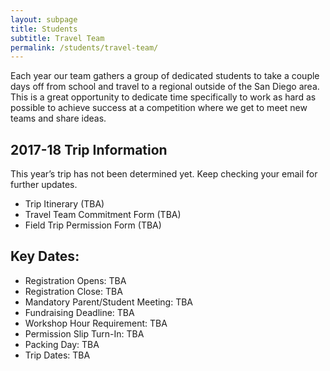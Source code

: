 ```yaml
---
layout: subpage
title: Students
subtitle: Travel Team
permalink: /students/travel-team/
---
```


Each year our team gathers a group of dedicated students to take a couple days off from school and travel to a regional outside of the San Diego area. This is a great opportunity to dedicate time specifically to work as hard as possible to achieve success at a competition where we get to meet new teams and share ideas.

## 2017-18 Trip Information

This year’s trip has not been determined yet. Keep checking your email for further updates.

+ Trip Itinerary (TBA)
+ Travel Team Commitment Form (TBA)
+ Field Trip Permission Form (TBA)

## Key Dates:

+ Registration Opens: TBA
+ Registration Close: TBA
+ Mandatory Parent/Student Meeting: TBA
+ Fundraising Deadline: TBA
+ Workshop Hour Requirement: TBA
+ Permission Slip Turn-In: TBA
+ Packing Day: TBA
+ Trip Dates:  TBA
